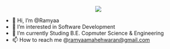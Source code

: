 <p align="center">
  <img src="https://capsule-render.vercel.app/api?text=Hey Everyone!🕹️&animation=fadeIn&type=waving&color=gradient&height=100"/>
</p>



- 👋 Hi, I’m @Ramyaa
- 👀 I’m interested in Software Development
- 🌱 I’m currently Studing B.E. Copmuter Science & Engineering
- 📫 How to reach me @ramyaamahehwaran@gmail.com



<!---
Ramyaa-mahesh/Ramyaa-mahesh is a ✨ special ✨ repository because its `README.md` (this file) appears on your GitHub profile.
You can click the Preview link to take a look at your changes.
--->
